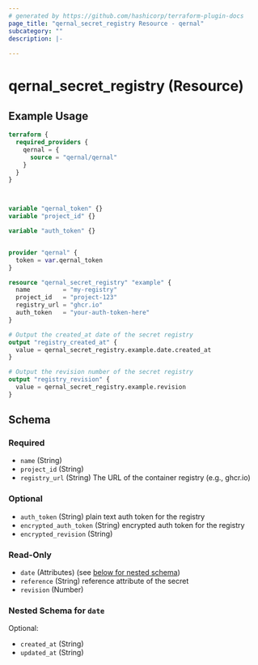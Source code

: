 ```yaml
---
# generated by https://github.com/hashicorp/terraform-plugin-docs
page_title: "qernal_secret_registry Resource - qernal"
subcategory: ""
description: |-
  
---
```


# qernal_secret_registry (Resource)



## Example Usage

```terraform
terraform {
  required_providers {
    qernal = {
      source = "qernal/qernal"
    }
  }
}



variable "qernal_token" {}
variable "project_id" {}

variable "auth_token" {}


provider "qernal" {
  token = var.qernal_token
}

resource "qernal_secret_registry" "example" {
  name         = "my-registry"
  project_id   = "project-123"
  registry_url = "ghcr.io"
  auth_token   = "your-auth-token-here"
}

# Output the created_at date of the secret registry
output "registry_created_at" {
  value = qernal_secret_registry.example.date.created_at
}

# Output the revision number of the secret registry
output "registry_revision" {
  value = qernal_secret_registry.example.revision
}
```

<!-- schema generated by tfplugindocs -->
## Schema

### Required

- `name` (String)
- `project_id` (String)
- `registry_url` (String) The URL of the container registry (e.g., ghcr.io)

### Optional

- `auth_token` (String) plain text auth token for the registry
- `encrypted_auth_token` (String) encrypted auth token for the registry
- `encrypted_revision` (String)

### Read-Only

- `date` (Attributes) (see [below for nested schema](#nestedatt--date))
- `reference` (String) reference attribute of the secret
- `revision` (Number)

<a id="nestedatt--date"></a>
### Nested Schema for `date`

Optional:

- `created_at` (String)
- `updated_at` (String)
